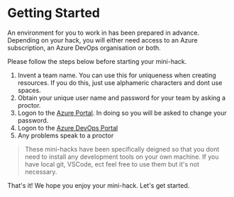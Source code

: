 # Getting Started

An environment for you to work in has been prepared in advance.  Depending on your hack, you will either need access to an Azure subscription, an Azure DevOps organisation or both.

Please follow the steps below before starting your mini-hack.

1. Invent a team name.  You can use this for uniqueness when creating resources. If you do this, just use alphameric characters and dont use spaces.
2. Obtain your unique user name and password for your team by asking a proctor.
3. Logon to the [Azure Portal](https://portal.azure.com).  In doing so you will be asked to change your password.
4. Logon to the [Azure DevOps Portal](https://dev.azure.com)
5. Any problems speak to a proctor

> These mini-hacks have been specifically deigned so that you dont need to install any development tools on your own machine.  If you have local git, VSCode, ect feel free to use them but it's not necessary.

That's it! We hope you enjoy your mini-hack. Let's get started.
